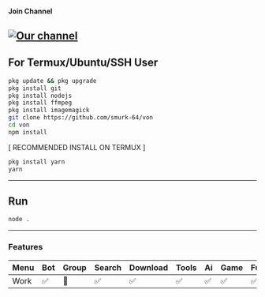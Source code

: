 #### Join Channel
[![Our channel](https://img.shields.io/badge/WhatsApp%20Group-25D366?style=for-the-badge&logo=whatsapp&logoColor=white)](https://chat.whatsapp.com/Hx9vcBVhbc04KLVGPFtH2R) 
---
## For Termux/Ubuntu/SSH User
```bash
pkg update && pkg upgrade
pkg install git
pkg install nodejs
pkg install ffmpeg
pkg install imagemagick
git clone https://github.com/smurk-64/von
cd von
npm install
```

[ RECOMMENDED INSTALL ON TERMUX ]
```bash
pkg install yarn
yarn
```

---

## Run
```bash
node .
```
---
### Features
| Menu     | Bot | Group | Search | Download | Tools | Ai | Game | Fun | Owner |
| -------- | --- | ----- | ------ | -------- | ----- | -- | ---- | --- | ----- |
| Work     |  ✅  |   🧨   |    ✅    |     ✅     |   ✅   | ✅ |   ✅   |  ✅  |    ✅    |
